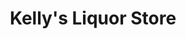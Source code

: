 ---
title: "Kelly's Liquor Store"
url: /springfield-center/kellys-liquor-store/
shop: Spirituosen
---